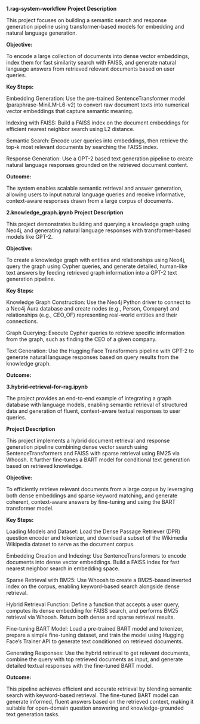 **1.rag-system-workflow**
**Project Description**

This project focuses on building a semantic search and response generation pipeline using transformer-based models for embedding and natural language generation.

**Objective:**

To encode a large collection of documents into dense vector embeddings, index them for fast similarity search with FAISS, and generate natural language answers from retrieved relevant documents based on user queries.

**Key Steps:**

Embedding Generation:
Use the pre-trained SentenceTransformer model (paraphrase-MiniLM-L6-v2) to convert raw document texts into numerical vector embeddings that capture semantic meaning.

Indexing with FAISS:
Build a FAISS index on the document embeddings for efficient nearest neighbor search using L2 distance.

Semantic Search:
Encode user queries into embeddings, then retrieve the top-k most relevant documents by searching the FAISS index.

Response Generation:
Use a GPT-2 based text generation pipeline to create natural language responses grounded on the retrieved document content.

**Outcome:**

The system enables scalable semantic retrieval and answer generation, allowing users to input natural language queries and receive informative, context-aware responses drawn from a large corpus of documents.

**2.knowledge_graph.ipynb**
**Project Description**

This project demonstrates building and querying a knowledge graph using Neo4j, and generating natural language responses with transformer-based models like GPT-2.

**Objective:**

To create a knowledge graph with entities and relationships using Neo4j, query the graph using Cypher queries, and generate detailed, human-like text answers by feeding retrieved graph information into a GPT-2 text generation pipeline.

**Key Steps:**

Knowledge Graph Construction:
Use the Neo4j Python driver to connect to a Neo4j Aura database and create nodes (e.g., Person, Company) and relationships (e.g., CEO_OF) representing real-world entities and their connections.

Graph Querying:
Execute Cypher queries to retrieve specific information from the graph, such as finding the CEO of a given company.

Text Generation:
Use the Hugging Face Transformers pipeline with GPT-2 to generate natural language responses based on query results from the knowledge graph.

**Outcome:**

**3.hybrid-retrieval-for-rag.ipynb**

The project provides an end-to-end example of integrating a graph database with language models, enabling semantic retrieval of structured data and generation of fluent, context-aware textual responses to user queries.

**Project Description**

This project implements a hybrid document retrieval and response generation pipeline combining dense vector search using SentenceTransformers and FAISS with sparse retrieval using BM25 via Whoosh. It further fine-tunes a BART model for conditional text generation based on retrieved knowledge.

**Objective:**

To efficiently retrieve relevant documents from a large corpus by leveraging both dense embeddings and sparse keyword matching, and generate coherent, context-aware answers by fine-tuning and using the BART transformer model.

**Key Steps:**

Loading Models and Dataset:
Load the Dense Passage Retriever (DPR) question encoder and tokenizer, and download a subset of the Wikimedia Wikipedia dataset to serve as the document corpus.

Embedding Creation and Indexing:
Use SentenceTransformers to encode documents into dense vector embeddings. Build a FAISS index for fast nearest neighbor search in embedding space.

Sparse Retrieval with BM25:
Use Whoosh to create a BM25-based inverted index on the corpus, enabling keyword-based search alongside dense retrieval.

Hybrid Retrieval Function:
Define a function that accepts a user query, computes its dense embedding for FAISS search, and performs BM25 retrieval via Whoosh. Return both dense and sparse retrieval results.

Fine-tuning BART Model:
Load a pre-trained BART model and tokenizer, prepare a simple fine-tuning dataset, and train the model using Hugging Face’s Trainer API to generate text conditioned on retrieved documents.

Generating Responses:
Use the hybrid retrieval to get relevant documents, combine the query with top retrieved documents as input, and generate detailed textual responses with the fine-tuned BART model.

**Outcome:**

This pipeline achieves efficient and accurate retrieval by blending semantic search with keyword-based retrieval. The fine-tuned BART model can generate informed, fluent answers based on the retrieved context, making it suitable for open-domain question answering and knowledge-grounded text generation tasks.
